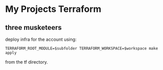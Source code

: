 # My Projects Terraform
## three musketeers

deploy infra for the account using:

```
TERRAFORM_ROOT_MODULE=$subfolder TERRAFORM_WORKSPACE=$workspace make apply
```
from the tf directory.